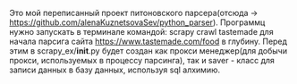 Это мой переписанный проект питоновского парсера(отсюда -> https://github.com/alenaKuznetsovaSev/python_parser).
Программц нужно запускать в терминале командой:
  scrapy crawl tastemade
для начала парсига сайта https://www.tastemade.com/food в глубину.
Перед этим в scrapy_ex/__init__.py будет создан как прокси менеджер(для добычи прокси, используемых в процессу парсинга), так и saver - класс для записи данных в базу данных, используя sql алхимию.

 
